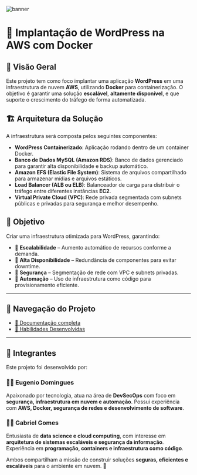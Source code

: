 ![banner](https://vetores.org/d/compass-uol.svg)
# 🚀 Implantação de WordPress na AWS com Docker

## 📌 Visão Geral
Este projeto tem como foco implantar uma aplicação **WordPress** em uma infraestrutura de nuvem **AWS**, utilizando **Docker** para containerização. O objetivo é garantir uma solução **escalável**, **altamente disponível**, e que suporte o crescimento do tráfego de forma automatizada.

## 🏗️ Arquitetura da Solução
A infraestrutura será composta pelos seguintes componentes:

- **WordPress Containerizado**: Aplicação rodando dentro de um container Docker.
- **Banco de Dados MySQL (Amazon RDS)**: Banco de dados gerenciado para garantir alta disponibilidade e backup automático.
- **Amazon EFS (Elastic File System)**: Sistema de arquivos compartilhado para armazenar mídias e arquivos estáticos.
- **Load Balancer (ALB ou ELB)**: Balanceador de carga para distribuir o tráfego entre diferentes instâncias **EC2**.
- **Virtual Private Cloud (VPC)**: Rede privada segmentada com subnets públicas e privadas para segurança e melhor desempenho.

## 🎯 Objetivo
Criar uma infraestrutura otimizada para WordPress, garantindo:
- 🔹 **Escalabilidade** – Aumento automático de recursos conforme a demanda.
- 🔹 **Alta Disponibilidade** – Redundância de componentes para evitar downtime.
- 🔹 **Segurança** – Segmentação de rede com VPC e subnets privadas.
- 🔹 **Automação** – Uso de infraestrutura como código para provisionamento eficiente.

---

## 📄 Navegação do Projeto
- [🔧 Documentação completa](doc/doc.md)
- [🚀 Habilidades Desenvolvidas](doc/skills.md)

---

## 👥 Integrantes  

Este projeto foi desenvolvido por:  

### 🧑‍💻 Eugenio Domingues  
Apaixonado por tecnologia, atua na área de **DevSecOps** com foco em **segurança, infraestrutura em nuvem e automação**. Possui experiência com **AWS, Docker, segurança de redes e desenvolvimento de software**.  

### 🧑‍💻 Gabriel Gomes  
Entusiasta de **data science e cloud computing**, com interesse em **arquitetura de sistemas escaláveis e segurança da informação**. Experiência em **programação, containers e infraestrutura como código**.  

Ambos compartilham a missão de construir soluções **seguras, eficientes e escaláveis** para o ambiente em nuvem. 🚀  
